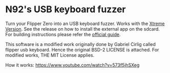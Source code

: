 # N92's USB keyboard fuzzer
Turn your Flipper Zero into an USB keyboard fuzzer. Works with the [Xtreme Version](https://github.com/Flipper-XFW/Xtreme-Firmware). See the release on how to install the external app on the sdcard. For building instructions please refer the [official guide](https://github.com/Flipper-XFW/Xtreme-Firmware#build-it-yourself).

This software is a modified work originally done by Gabriel Cirlig called flipper usb keyboard. Hence the original BSD-2 LICENSE is attached. For modified works, THE MIT License applies. 


How it works: https://www.youtube.com/watch?v=573f5jhSXeg

